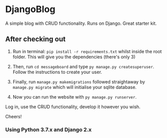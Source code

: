 # DjangoBlog
A simple blog with CRUD functionality. Runs on Django. Great starter kit.

## After checking out

1. Run in terminal: `pip install -r requirements.txt` whilst inside the root folder. This will give you the dependencies (there's only 3)

2. Then, run `cd messageboard` and type `py manage.py createsuperuser`. Follow the instructions to create your user.

3. Finally, run `manage.py makemigrations` followed straightaway by `manage.py migrate` which will initialise your sqlite database.

4. Now you can run the website with `py manage.py runserver`.

Log in, use the CRUD functionality, develop it however you wish. 

Cheers!

### Using Python 3.7.x and Django 2.x
